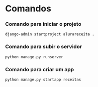 # Comandos

### Comando para iniciar o projeto

```
django-admin startproject alurareceita .
```

### Comando para subir o servidor

```
python manage.py runserver
```

### Comando para criar um app

```
python manage.py startapp receitas
```